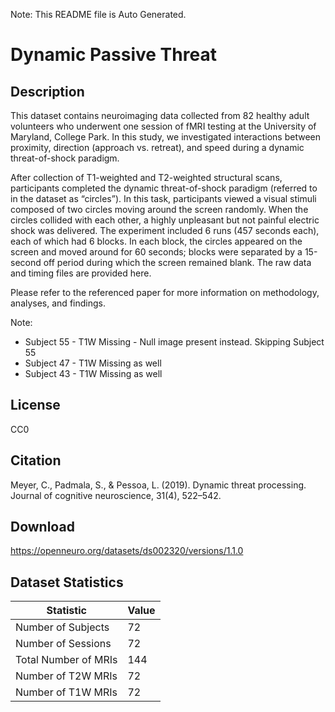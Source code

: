 Note: This README file is Auto Generated.

# Dynamic Passive Threat

## Description

This dataset contains neuroimaging data collected from 82 healthy adult volunteers who underwent one session of fMRI testing at the University of Maryland, College Park. In this study, we investigated interactions between proximity, direction (approach vs. retreat), and speed during a dynamic threat-of-shock paradigm.

After collection of T1-weighted and T2-weighted structural scans, participants completed the dynamic threat-of-shock paradigm (referred to in the dataset as “circles”). In this task, participants viewed a visual stimuli composed of two circles moving around the screen randomly. When the circles collided with each other, a highly unpleasant but not painful electric shock was delivered. The experiment included 6 runs (457 seconds each), each of which had 6 blocks. In each block, the circles appeared on the screen and moved around for 60 seconds; blocks were separated by a 15-second off period during which the screen remained blank. The raw data and timing files are provided here. 

Please refer to the referenced paper for more information on methodology, analyses, and findings.


Note:

  - Subject 55 - T1W Missing - Null image present instead. Skipping Subject 55
  - Subject 47 - T1W Missing as well
  - Subject 43 - T1W Missing as well


## License

CC0

## Citation

Meyer, C., Padmala, S., & Pessoa, L. (2019). Dynamic threat processing. Journal of cognitive neuroscience, 31(4), 522–542.

## Download

https://openneuro.org/datasets/ds002320/versions/1.1.0

## Dataset Statistics

| Statistic | Value |
| --- | --- |
| Number of Subjects | 72 |
| Number of Sessions | 72 |
| Total Number of MRIs | 144 |
| Number of T2W MRIs | 72 |
| Number of T1W MRIs | 72 |


